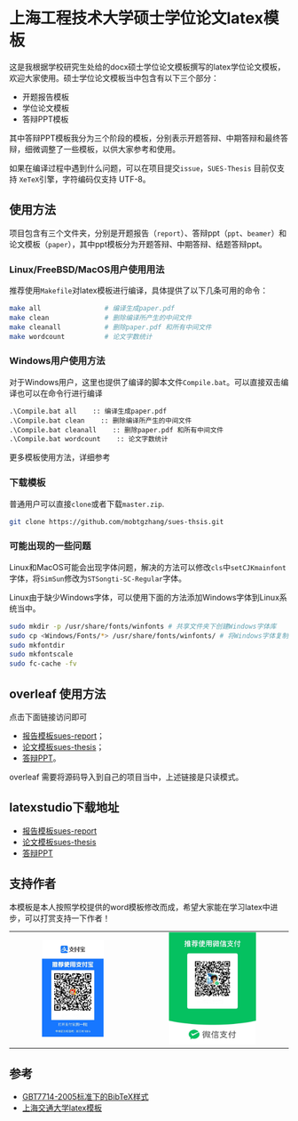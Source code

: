 # 上海工程技术大学硕士学位论文latex模板
这是我根据学校研究生处给的docx硕士学位论文模板撰写的latex学位论文模板，欢迎大家使用。硕士学位论文模板当中包含有以下三个部分：
+ 开题报告模板
+ 学位论文模板
+ 答辩PPT模板

其中答辩PPT模板我分为三个阶段的模板，分别表示开题答辩、中期答辩和最终答辩，细微调整了一些模板，以供大家参考和使用。

如果在编译过程中遇到什么问题，可以在项目提交`issue`，`SUES-Thesis` 目前仅支持 `XeTeX`引擎，字符编码仅支持 UTF-8。

## 使用方法

项目包含有三个文件夹，分别是开题报告（`report`）、答辩ppt（`ppt`、`beamer`）和论文模板（`paper`），其中ppt模板分为开题答辩、中期答辩、结题答辩ppt。

### Linux/FreeBSD/MacOS用户使用用法
推荐使用`Makefile`对latex模板进行编译，具体提供了以下几条可用的命令：
```bash
make all                # 编译生成paper.pdf
make clean              # 删除编译所产生的中间文件
make cleanall           # 删除paper.pdf 和所有中间文件
make wordcount          # 论文字数统计
```

### Windows用户使用方法
对于Windows用户，这里也提供了编译的脚本文件`Compile.bat`。可以直接双击编译也可以在命令行进行编译
```bat
.\Compile.bat all    :: 编译生成paper.pdf
.\Compile.bat clean    :: 删除编译所产生的中间文件
.\Compile.bat cleanall    :: 删除paper.pdf 和所有中间文件
.\Compile.bat wordcount    :: 论文字数统计
```
更多模板使用方法，详细参考

### 下载模板
普通用户可以直接`clone`或者下载`master.zip`.
```bash
git clone https://github.com/mobtgzhang/sues-thsis.git
```
### 可能出现的一些问题
Linux和MacOS可能会出现字体问题，解决的方法可以修改`cls`中`setCJKmainfont`字体，将`SimSun`修改为`STSongti-SC-Regular`字体。

Linux由于缺少Windows字体，可以使用下面的方法添加Windows字体到Linux系统当中。
```bash
sudo mkdir -p /usr/share/fonts/winfonts # 共享文件夹下创建Windows字体库
sudo cp <Windows/Fonts/*> /usr/share/fonts/winfonts/ # 将Windows字体复制到对应的文件夹下面，注意将标定的文件夹替换为Windows所在的目录
sudo mkfontdir
sudo mkfontscale
sudo fc-cache -fv
```

## overleaf 使用方法
点击下面链接访问即可
+ [报告模板sues-report](https://www.overleaf.com/read/dgcffrccywsx)；
+ [论文模板sues-thesis](https://www.overleaf.com/read/wsxxrhvmfhjm)；
+ [答辩PPT](https://www.overleaf.com/read/wvnggtjdkjbc)。

overleaf 需要将源码导入到自己的项目当中，上述链接是只读模式。

## latexstudio下载地址
+ [报告模板sues-report](https://www.latexstudio.net/index/details/index/ids/3058)
+ [论文模板sues-thesis](https://www.latexstudio.net/index/details/index/ids/3061)
+ [答辩PPT]()
## 支持作者
本模板是本人按照学校提供的word模板修改而成，希望大家能在学习latex中进步，可以打赏支持一下作者！
<table rules="none" align="center">
	<tr>
		<td>
			<center>
				<img src="imgs/alipay.jpg" width="52%" />
			</center>
		</td>
		<td>
			<center>
				<img src="imgs/wechat.jpg" width="60%" />
			</center>
		</td>
	</tr>
</table>



## 参考

+ [GBT7714-2005标准下的BibTeX样式](https://github.com/Haixing-Hu/GBT7714-2005-BibTeX-Style)
+ [上海交通大学latex模板](https://github.com/sjtug/SJTUThesis)
